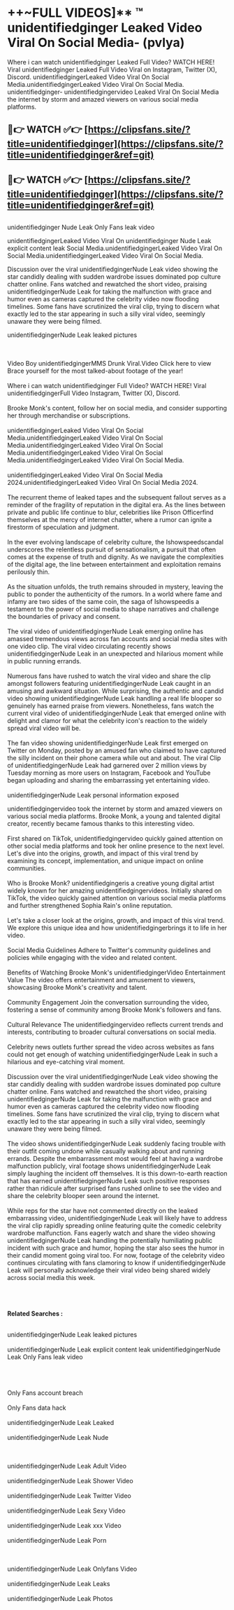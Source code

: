 #  ++~FULL VIDEOS]** ™ unidentifiedginger Leaked Video Viral On Social Media- (pvlya)

Where i can watch unidentifiedginger Leaked Full Video? WATCH HERE! Viral unidentifiedginger Leaked Full Video Viral on Instagram, Twitter (X), Discord.
unidentifiedgingerLeaked Video Viral On Social Media.unidentifiedgingerLeaked Video Viral On Social Media.
unidentifiedginger- unidentifiedgingervideo Leaked Viral On Social Media the internet by storm and amazed viewers on various social media platforms.



## 🔴👉 WATCH ✅👉 [https://clipsfans.site/?title=unidentifiedginger](https://clipsfans.site/?title=unidentifiedginger&ref=git)


## 🔴👉 WATCH ✅👉 [https://clipsfans.site/?title=unidentifiedginger](https://clipsfans.site/?title=unidentifiedginger&ref=git)
##


unidentifiedginger Nude Leak Only Fans leak video 


unidentifiedgingerLeaked Video Viral On  unidentifiedginger Nude Leak explicit content leak Social Media.unidentifiedgingerLeaked Video Viral On Social Media.unidentifiedgingerLeaked Video Viral On Social Media.



Discussion over the viral unidentifiedgingerNude Leak video showing the star candidly dealing with sudden wardrobe issues dominated pop culture chatter online. Fans watched and rewatched the short video, praising unidentifiedgingerNude Leak for taking the malfunction with grace and humor even as cameras captured the celebrity video now flooding timelines. Some fans have scrutinized the viral clip, trying to discern what exactly led to the star appearing in such a silly viral video, seemingly unaware they were being filmed.


unidentifiedgingerNude Leak leaked pictures


  <br>

  <br>
Video Boy unidentifiedgingerMMS Drunk Viral.Video Click here to view Brace yourself for the most talked-about footage of the year!
<br><br>
Where i can watch unidentifiedginger Full Video? WATCH HERE! Viral unidentifiedgingerFull Video Instagram, Twitter (X), Discord.
<br><br>
Brooke Monk's content, follow her on social media, and consider supporting her through merchandise or subscriptions.
<br><br>
unidentifiedgingerLeaked Video Viral On Social Media.unidentifiedgingerLeaked Video Viral On Social Media.unidentifiedgingerLeaked Video Viral On Social Media.unidentifiedgingerLeaked Video Viral On Social Media.unidentifiedgingerLeaked Video Viral On Social Media.
<br><br>
unidentifiedgingerLeaked Video Viral On Social Media 2024.unidentifiedgingerLeaked Video Viral On Social Media 2024.
<br><br>
The recurrent theme of leaked tapes and the subsequent fallout serves as a reminder of the fragility of reputation in the digital era. As the lines between private and public life continue to blur, celebrities like Prison Officerfind themselves at the mercy of internet chatter, where a rumor can ignite a firestorm of speculation and judgment.
<br><br>
In the ever evolving landscape of celebrity culture, the Ishowspeedscandal underscores the relentless pursuit of sensationalism, a pursuit that often comes at the expense of truth and dignity. As we navigate the complexities of the digital age, the line between entertainment and exploitation remains perilously thin.
<br><br>
As the situation unfolds, the truth remains shrouded in mystery, leaving the public to ponder the authenticity of the rumors. In a world where fame and infamy are two sides of the same coin, the saga of Ishowspeedis a testament to the power of social media to shape narratives and challenge the boundaries of privacy and consent.
<br><br>
The viral video of unidentifiedgingerNude Leak emerging online has amassed tremendous views across fan accounts and social media sites with one video clip. The viral video circulating recently shows unidentifiedgingerNude Leak in an unexpected and hilarious moment while in public running errands.
<br><br>
Numerous fans have rushed to watch the viral video and share the clip amongst followers featuring unidentifiedgingerNude Leak caught in an amusing and awkward situation. While surprising, the authentic and candid video showing unidentifiedgingerNude Leak handling a real life blooper so genuinely has earned praise from viewers. Nonetheless, fans watch the current viral video of unidentifiedgingerNude Leak that emerged online with delight and clamor for what the celebrity icon's reaction to the widely spread viral video will be.
<br><br>
The fan video showing unidentifiedgingerNude Leak first emerged on Twitter on Monday, posted by an amused fan who claimed to have captured the silly incident on their phone camera while out and about. The viral Clip of unidentifiedgingerNude Leak had garnered over 2 million views by Tuesday morning as more users on Instagram, Facebook and YouTube began uploading and sharing the embarrassing yet entertaining video.
<br><br>
unidentifiedgingerNude Leak personal information exposed

unidentifiedgingervideo took the internet by storm and amazed viewers on various social media platforms. Brooke Monk, a young and talented digital creator, recently became famous thanks to this interesting video.
<br><br>
First shared on TikTok, unidentifiedgingervideo quickly gained attention on other social media platforms and took her online presence to the next level. Let's dive into the origins, growth, and impact of this viral trend by examining its concept, implementation, and unique impact on online communities.
<br><br>
Who is Brooke Monk? unidentifiedgingeris a creative young digital artist widely known for her amazing unidentifiedgingervideos. Initially shared on TikTok, the video quickly gained attention on various social media platforms and further strengthened Sophia Rain's online reputation.
<br><br>
Let's take a closer look at the origins, growth, and impact of this viral trend. We explore this unique idea and how unidentifiedgingerbrings it to life in her video.
<br><br>
Social Media Guidelines Adhere to Twitter's community guidelines and policies while engaging with the video and related content.
<br><br>
Benefits of Watching Brooke Monk's unidentifiedgingerVideo Entertainment Value The video offers entertainment and amusement to viewers, showcasing Brooke Monk's creativity and talent.
<br><br>
Community Engagement Join the conversation surrounding the video, fostering a sense of community among Brooke Monk's followers and fans.
<br><br>
Cultural Relevance The unidentifiedgingervideo reflects current trends and interests, contributing to broader cultural conversations on social media.
<br><br>
Celebrity news outlets further spread the video across websites as fans could not get enough of watching unidentifiedgingerNude Leak in such a hilarious and eye-catching viral moment.
<br><br>
Discussion over the viral unidentifiedgingerNude Leak video showing the star candidly dealing with sudden wardrobe issues dominated pop culture chatter online. Fans watched and rewatched the short video, praising unidentifiedgingerNude Leak for taking the malfunction with grace and humor even as cameras captured the celebrity video now flooding timelines. Some fans have scrutinized the viral clip, trying to discern what exactly led to the star appearing in such a silly viral video, seemingly unaware they were being filmed.
<br><br>
The video shows unidentifiedgingerNude Leak suddenly facing trouble with their outfit coming undone while casually walking about and running errands. Despite the embarrassment most would feel at having a wardrobe malfunction publicly, viral footage shows unidentifiedgingerNude Leak simply laughing the incident off themselves. It is this down-to-earth reaction that has earned unidentifiedgingerNude Leak such positive responses rather than ridicule after surprised fans rushed online to see the video and share the celebrity blooper seen around the internet.
<br><br>
While reps for the star have not commented directly on the leaked embarrassing video, unidentifiedgingerNude Leak will likely have to address the viral clip rapidly spreading online featuring quite the comedic celebrity wardrobe malfunction. Fans eagerly watch and share the video showing unidentifiedgingerNude Leak handling the potentially humiliating public incident with such grace and humor, hoping the star also sees the humor in their candid moment going viral too. For now, footage of the celebrity video continues circulating with fans clamoring to know if unidentifiedgingerNude Leak will personally acknowledge their viral video being shared widely across social media this week.
<br><br>

<br><br>
<strong>Related Searches :</strong>
<br><br>

unidentifiedgingerNude Leak leaked pictures
<br><br>
unidentifiedgingerNude Leak explicit content leak
unidentifiedgingerNude Leak Only Fans leak video
<br><br>

<br><br>
Only Fans account breach
<br><br>
Only Fans data hack
<br><br>
unidentifiedgingerNude Leak Leaked
<br><br>
unidentifiedgingerNude Leak Nude

<br><br>
unidentifiedgingerNude Leak Adult Video
<br><br>
unidentifiedgingerNude Leak Shower Video
<br><br>
unidentifiedgingerNude Leak Twitter Video
<br><br>
unidentifiedgingerNude Leak Sexy Video
<br><br>
unidentifiedgingerNude Leak xxx Video
<br><br>
unidentifiedgingerNude Leak Porn

<br><br>
unidentifiedgingerNude Leak Onlyfans Video
<br><br>
unidentifiedgingerNude Leak Leaks
<br><br>
unidentifiedgingerNude Leak Photos